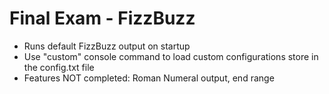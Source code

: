 # Final Exam - FizzBuzz
+ Runs default FizzBuzz output on startup
+ Use "custom" console command to load custom configurations store in the config.txt file
+ Features NOT completed: Roman Numeral output, end range